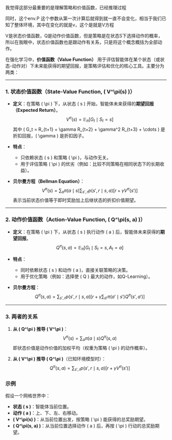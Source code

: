 我觉得这部分最重要的是理解策略和价值函数，已经推理过程

同时，这个env.P 这个参数从第一次计算后就得到就一直不会变化，相当于我们已知了整体环境，其中在变化的就是v，这个是就是V方程

V是状态价值函数，Q是动作价值函数，但是策略是在状态S下选择动作的概率，所以在我眼中，状态价值函数也是跟动作有关系，只是将这个概念概括为全部动作。

在强化学习中，**价值函数（Value Function）** 用于评估智能体在某个状态（或状态-动作对）下未来能获得的期望回报，是策略评估和优化的核心工具。主要分为两类：

---

### **1. 状态价值函数（State-Value Function, \( V^\pi(s) \)）**
- **定义**：在策略 \( \pi \) 下，从状态 \( s \) 开始，智能体未来获得的**期望回报（Expected Return）**。  
  $$
  V^\pi(s) = \mathbb{E}_\pi \left[ G_t \mid S_t = s \right]
  $$
  其中 \( G_t = R_{t+1} + \gamma R_{t+2} + \gamma^2 R_{t+3} + \cdots \) 是折扣回报，\( \gamma \) 是折扣因子。

- **特点**：  
  - 只依赖状态 \( s \) 和策略 \( \pi \)，与动作无关。  
  - 用于评估策略 \( \pi \) 的优劣（例如：比较不同策略在相同状态下的长期收益）。  

- **贝尔曼方程（Bellman Equation）**：  
  $$
  V^\pi(s) = \sum_a \pi(a \mid s) \sum_{s', r} p(s', r \mid s, a) \left[ r + \gamma V^\pi(s') \right]
  $$
  表示当前状态价值等于即时奖励加上后继状态的折扣价值期望。

---

### **2. 动作价值函数（Action-Value Function, \( Q^\pi(s, a) \)）**
- **定义**：在策略 \( \pi \) 下，从状态 \( s \) 执行动作 \( a \) 后，智能体未来获得的**期望回报**。  
  $$
  Q^\pi(s, a) = \mathbb{E}_\pi \left[ G_t \mid S_t = s, A_t = a \right]
  $$
  
  
- **特点**：  
  - 同时依赖状态 \( s \) 和动作 \( a \)，直接关联策略的决策。  
  - 用于优化策略（例如：选择使 \( Q \) 最大的动作，如Q-Learning）。  

- **贝尔曼方程**：  
  $$
  Q^\pi(s, a) = \sum_{s', r} p(s', r \mid s, a) \left[ r + \gamma \sum_{a'} \pi(a' \mid s') Q^\pi(s', a') \right]
  $$
  

---

### **3. 两者的关系**
1. **从 \( Q^\pi \) 推导 \( V^\pi \)**：  
   $$
   V^\pi(s) = \sum_a \pi(a \mid s) Q^\pi(s, a)
   $$
   即状态价值是动作价值的加权平均（权重为策略 \( \pi \) 的动作概率）。

2. **从 \( V^\pi \) 推导 \( Q^\pi \)**（已知环境模型时）：  
   $$
   Q^\pi(s, a) = \sum_{s', r} p(s', r \mid s, a) \left[ r + \gamma V^\pi(s') \right]
   $$

### **示例**
假设一个网格世界中：  
- **状态 \( s \)**：智能体当前位置。  
- **动作 \( a \)**：上、下、左、右移动。  
- **\( V^\pi(s) \)**：从当前位置出发，按策略 \( \pi \) 能获得的总奖励期望。  
- **\( Q^\pi(s, a) \)**：从当前位置选择动作 \( a \) 后，再按 \( \pi \) 行动的总奖励期望。

